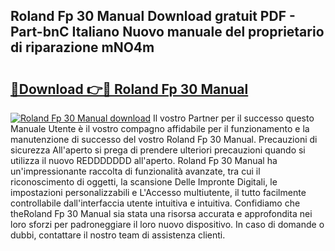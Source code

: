 ## Roland Fp 30 Manual Download gratuit PDF - Part-bnC Italiano Nuovo manuale del proprietario di riparazione mNO4m

# <h2><a href="http://dfdontn.blite.top/?on=Roland+Fp+30+Manual">🔗Download 👉🔴 Roland Fp 30 Manual</a></h2>

[![Roland Fp 30 Manual download](https://i.imgur.com/lujVjoI.png)](http://dfdontn.blite.top/?on=Roland+Fp+30+Manual)
Il vostro Partner per il successo questo Manuale Utente è il vostro compagno affidabile per il funzionamento e la manutenzione di successo del vostro Roland Fp 30 Manual. Precauzioni di sicurezza All'aperto si prega di prendere ulteriori precauzioni quando si utilizza il nuovo REDDDDDDD all'aperto. Roland Fp 30 Manual ha un'impressionante raccolta di funzionalità avanzate, tra cui il riconoscimento di oggetti, la scansione Delle Impronte Digitali, le impostazioni personalizzabili e L'Accesso multiutente, il tutto facilmente controllabile dall'interfaccia utente intuitiva e intuitiva. Confidiamo che theRoland Fp 30 Manual sia stata una risorsa accurata e approfondita nei loro sforzi per padroneggiare il loro nuovo dispositivo. In caso di domande o dubbi, contattare il nostro team di assistenza clienti.
